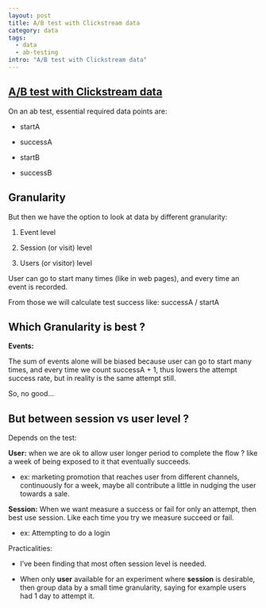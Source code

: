 ```yaml
--- 
layout: post
title: A/B test with Clickstream data
category: data
tags:
  - data
  - ab-testing
intro: "A/B test with Clickstream data"
---
```



## [A/B test with Clickstream data](http://journeyman-data-analyst.tumblr.com/post/121919955346/ab-test-with-clickstream-data)

<div class="body-text">

On an ab test, essential required data points are:

*   startA  

*   successA   

*   startB  

*   successB  

## Granularity

But then we have the option to look at data by different granularity:

1.  Event level  

2.  Session (or visit) level  

3.  Users (or visitor) level  

User can go to start many times (like in web pages), and every time an event is recorded.

From those we will calculate test success like: successA / startA  

## Which Granularity is best ?

**Events:**

The sum of events alone will be biased because user can go to start many times, and every time we count successA + 1, thus lowers the attempt success rate, but in reality is the same attempt still.

So, no good…

## But between session vs user level ?

Depends on the test:

**User:** when we are ok to allow user longer period to complete the flow ? like a week of being exposed to it that eventually succeeds.

- ex: marketing promotion that reaches user from different channels, continuously for a week, maybe all contribute a little in nudging the user towards a sale.  

**Session:** When we want measure a success or fail for only an attempt, then best use session. Like each time you try we measure succeed or fail. 

- ex: Attempting to do a login

Practicalities:

*   I’ve been finding that most often session level is needed.  

*   When only **user** available for an experiment where **session** is desirable, then group data by a small time granularity, saying for example users had 1 day to attempt it.

